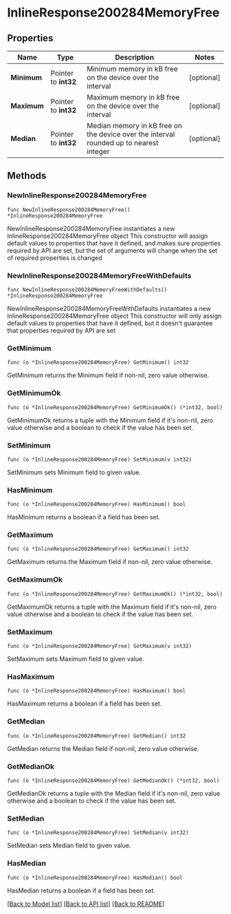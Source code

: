 # InlineResponse200284MemoryFree

## Properties

Name | Type | Description | Notes
------------ | ------------- | ------------- | -------------
**Minimum** | Pointer to **int32** | Minimum memory in kB free on the device over the interval | [optional] 
**Maximum** | Pointer to **int32** | Maximum memory in kB free on the device over the interval | [optional] 
**Median** | Pointer to **int32** | Median memory in kB free on the device over the interval rounded up to nearest integer | [optional] 

## Methods

### NewInlineResponse200284MemoryFree

`func NewInlineResponse200284MemoryFree() *InlineResponse200284MemoryFree`

NewInlineResponse200284MemoryFree instantiates a new InlineResponse200284MemoryFree object
This constructor will assign default values to properties that have it defined,
and makes sure properties required by API are set, but the set of arguments
will change when the set of required properties is changed

### NewInlineResponse200284MemoryFreeWithDefaults

`func NewInlineResponse200284MemoryFreeWithDefaults() *InlineResponse200284MemoryFree`

NewInlineResponse200284MemoryFreeWithDefaults instantiates a new InlineResponse200284MemoryFree object
This constructor will only assign default values to properties that have it defined,
but it doesn't guarantee that properties required by API are set

### GetMinimum

`func (o *InlineResponse200284MemoryFree) GetMinimum() int32`

GetMinimum returns the Minimum field if non-nil, zero value otherwise.

### GetMinimumOk

`func (o *InlineResponse200284MemoryFree) GetMinimumOk() (*int32, bool)`

GetMinimumOk returns a tuple with the Minimum field if it's non-nil, zero value otherwise
and a boolean to check if the value has been set.

### SetMinimum

`func (o *InlineResponse200284MemoryFree) SetMinimum(v int32)`

SetMinimum sets Minimum field to given value.

### HasMinimum

`func (o *InlineResponse200284MemoryFree) HasMinimum() bool`

HasMinimum returns a boolean if a field has been set.

### GetMaximum

`func (o *InlineResponse200284MemoryFree) GetMaximum() int32`

GetMaximum returns the Maximum field if non-nil, zero value otherwise.

### GetMaximumOk

`func (o *InlineResponse200284MemoryFree) GetMaximumOk() (*int32, bool)`

GetMaximumOk returns a tuple with the Maximum field if it's non-nil, zero value otherwise
and a boolean to check if the value has been set.

### SetMaximum

`func (o *InlineResponse200284MemoryFree) SetMaximum(v int32)`

SetMaximum sets Maximum field to given value.

### HasMaximum

`func (o *InlineResponse200284MemoryFree) HasMaximum() bool`

HasMaximum returns a boolean if a field has been set.

### GetMedian

`func (o *InlineResponse200284MemoryFree) GetMedian() int32`

GetMedian returns the Median field if non-nil, zero value otherwise.

### GetMedianOk

`func (o *InlineResponse200284MemoryFree) GetMedianOk() (*int32, bool)`

GetMedianOk returns a tuple with the Median field if it's non-nil, zero value otherwise
and a boolean to check if the value has been set.

### SetMedian

`func (o *InlineResponse200284MemoryFree) SetMedian(v int32)`

SetMedian sets Median field to given value.

### HasMedian

`func (o *InlineResponse200284MemoryFree) HasMedian() bool`

HasMedian returns a boolean if a field has been set.


[[Back to Model list]](../README.md#documentation-for-models) [[Back to API list]](../README.md#documentation-for-api-endpoints) [[Back to README]](../README.md)


